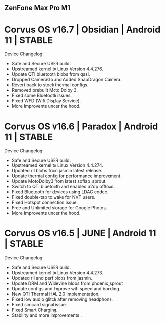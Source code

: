 ## ZenFone Max Pro M1

# Corvus OS v16.7 | Obsidian | Android 11 | STABLE
Device Changelog:
- Safe and Secure USER build.
- Upstreamed kernel to Linux Version 4.4.276.
- Update QTI bluetooth blobs from qssi.
- Dropped CameraGo and Added SnapDragon Camera.
- Revert back to stock thermal configs.
- Removed prebuilt Moto Dolby 3.
- Fixed some Bluetooth issues.
- Fixed WFD (Wifi Display Service).
- More Improvents under the hood.

# Corvus OS v16.6 | Paradox | Android 11 | STABLE
Device Changelog:
- Safe and Secure USER build.
- Upstreamed kernel to Linux Version 4.4.274.
- Updated ril blobs from jasmin latest release.
- Update thermal config for performance improvement.
- Update MotoDolby3 from latest sofiap_sprout.
- Switch to QTI bluetooth and enabled a2dp offload.
- Fixed Bluetooth for devices using LDAC codec.
- Fixed double-tap to wake for NVT users.
- Fixed Hotspot connection issue.
- Free and Unlimited storage for Google Photos.
- More Improvents under the hood.

# Corvus OS v16.5 | JUNE | Android 11 | STABLE
Device Changelog:
- Safe and Secure USER build.
- Upstreamed kernel to Linux Version 4.4.273.
- Updated ril and perf blobs from jasmin.
- Update DRM and Widevine blobs from phoenix_sprout
- Update configs and Improve wifi speed and bonding.
- New QTI Thermal HAL 2.0 implementation.
- Fixed low audio glitch after removing headphone.
- Fixed simcard signal issue.
- Fixed Smart Charging.
- Stability and more improvements .
